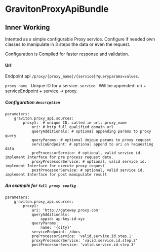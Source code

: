 # GravitonProxyApiBundle

## Inner Working
Intented as a simple configurable Proxy service. Configure if needed own classes to manipulate in 3 steps the data or
even the request. 

Configuration is Compiled for faster response and validation. 

#### Url 

Endpoint api `/proxy/{proxy_name}/{service}?queryparams=values`.

`proxy name ` Unique ID for a service.
`service ` Will be appended: uri + serviceEndpoint + service ->  proxy.


##### Configuration  `description`

```
parameters:
    graviton.proxy_api.sources:
        proxy1:  # unique ID, called in url: proxy_name
            uri: # http full qualified domain url
            queryAdditionals: # optional appending params to proxy query
            queryParams: # optional Unique params to proxy request
            serviceEndpoint: # optional append to uri on requesting data
            preProcessorService: # optional, valid service id. implement Interface for pre process request data.
            proxyProcessorService: # optional, valid service id. implement Interface for execute proxy request
            postProcessorService: # optional, valid service id. implement Interface for post manipulate result
```


##### An example for `full proxy config`

```
parameters:
    graviton.proxy_api.sources:
        proxy1:
            uri: 'http://gateway.proxy.com'
            queryAdditionals: 
                appid: ap-key-id-xyz
            queryParams:
                name: '{city}'
            serviceEndpoint: /docs
            preProcessorService: 'valid.service.id.step.1'
            proxyProcessorService: 'valid.service.id.step.2'
            postProcessorService: 'valid.service.id.step.3'
```

